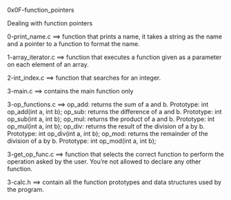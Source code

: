 0x0F-function_pointers

Dealing with function pointers

0-print_name.c ==> function that prints a name, it takes a string as the name and a pointer to a function to format the name.


1-array_iterator.c ==> function that executes a function given as a parameter on each element of an array.


2-int_index.c ==> function that searches for an integer.


3-main.c ==> contains the main function only


3-op_functions.c ==> 
	op_add: returns the sum of a and b. Prototype: int op_add(int a, int b);
	op_sub: returns the difference of a and b. Prototype: int op_sub(int a, int b);
	op_mul: returns the product of a and b. Prototype: int op_mul(int a, int b);
	op_div: returns the result of the division of a by b. Prototype: int op_div(int a, int b);
	op_mod: returns the remainder of the division of a by b. Prototype: int op_mod(int a, int b);


3-get_op_func.c ==> function that selects the correct function to perform the operation asked by the user. You’re not allowed to declare any other function.


3-calc.h ==> contain all the function prototypes and data structures used by the program.
